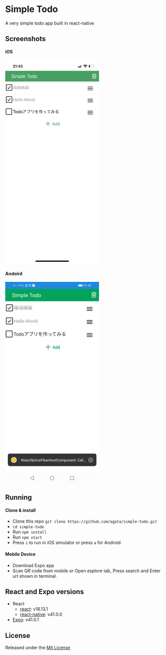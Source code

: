 # Simple Todo

A very simple todo app built in react-native

## Screenshots

#### iOS

<img src="/screenshots/ios.jpg" width="300" />

#### Andoird

<img src="/screenshots/android.jpg" width="300" />

## Running

#### Clone & install

* Clone this repo `git clone https://github.com/agata/simple-todo.git`
* `cd simple-todo`
* Run `npm install`
* Run `npm start`
* Press `i` to run in iOS simulator or press `a` for Android

#### Mobile Device
* Download Expo app
* Scan QR code from mobile or Open explore tab, Press search and Enter url shown in terminal.

## React and Expo versions

* React
  * [react](https://github.com/facebook/react): v16.13.1
  * [react-native](https://github.com/facebook/react-native): v41.0.0
* [Expo](https://expo.io): v41.0.1

## License

Released under the [Mit License](https://opensource.org/licenses/MIT)